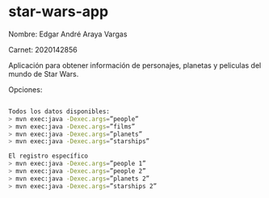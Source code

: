 star-wars-app
==============

Nombre:  Edgar André Araya Vargas

Carnet: 2020142856

Aplicación para obtener información de personajes, planetas y peliculas del mundo de Star Wars.

Opciones:

```bash

Todos los datos disponibles:
> mvn exec:java -Dexec.args=”people”
> mvn exec:java -Dexec.args=”films”
> mvn exec:java -Dexec.args=”planets”
> mvn exec:java -Dexec.args=”starships”

El registro específico
> mvn exec:java -Dexec.args=”people 1”
> mvn exec:java -Dexec.args=”people 2”
> mvn exec:java -Dexec.args=”planets 2”
> mvn exec:java -Dexec.args=”starships 2”

```
